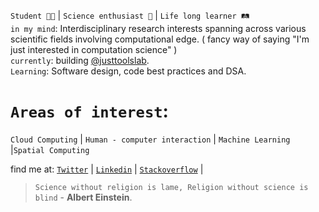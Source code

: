
`Student 👨‍🎓` | `Science enthusiast 🧠` | `Life long learner 🛤️` <br>
`in my mind`: Interdisciplinary research interests spanning across various scientific fields involving computational edge. ( fancy way of saying "I'm just interested in computation science" ) <br> 
`currently`: building [@justtoolslab](https://github.com/just-tools-lab).<br>
`Learning`: Software design, code best practices and DSA.

# `Areas of interest`: 
`Cloud Computing` | `Human - computer interaction` | `Machine Learning` |`Spatial Computing`

find me at: 
[`Twitter`](https://twitter.com/Harsha_nh_dev) |
[`Linkedin`](https://www.linkedin.com/in/harsha-vardhan-nagarajan-67b492243/) |
[`Stackoverflow`](https://stackoverflow.com/users/19511391/harshavardhansde) |

> `Science without religion is lame, Religion without science is blind` - **Albert Einstein**.
